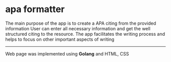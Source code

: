 # apa formatter
The main purpose of the app is to create a APA citing from the provided information
User can enter all necessary information and get the well structured citing to the resource.
The app facilitates the writing process and helps to focus on other important aspects of writing
<hr>
Web page was implemented using <strong>Golang</strong> and HTML, CSS

